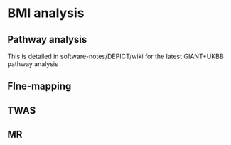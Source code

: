 # BMI analysis

## Pathway analysis

This is detailed in software-notes/DEPICT/wiki for the latest GIANT+UKBB pathway analysis

## FIne-mapping

## TWAS

## MR
